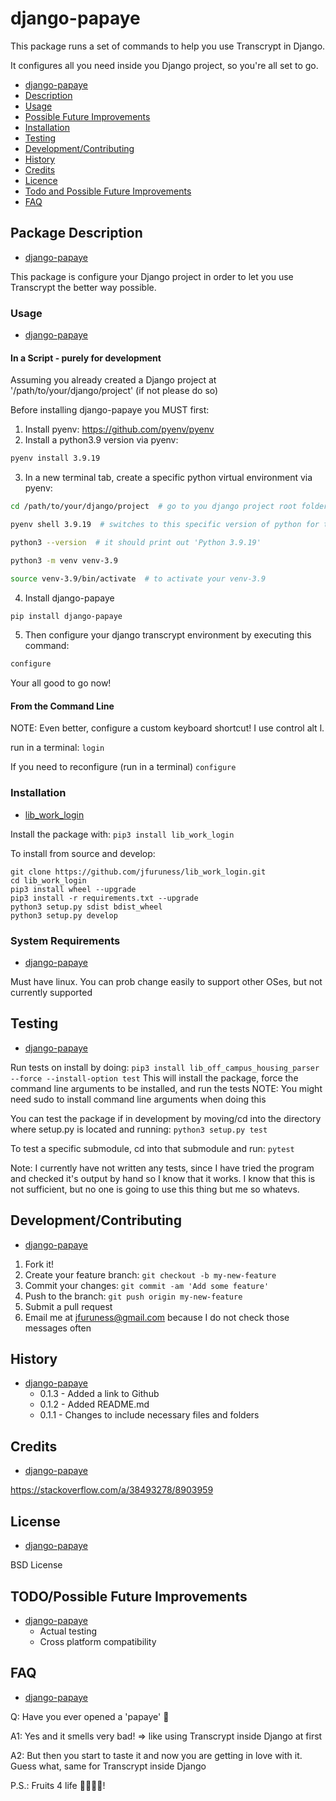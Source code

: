 # django\-papaye

This package runs a set of commands to help you use Transcrypt in Django.

It configures all you need inside you Django project, so you're all set to go.


* [django-papaye](#django\-papaye)
* [Description](#package-description)
* [Usage](#usage)
* [Possible Future Improvements](#possible-future-improvements)
* [Installation](#installation)
* [Testing](#testing)
* [Development/Contributing](#developmentcontributing)
* [History](#history)
* [Credits](#credits)
* [Licence](#licence)
* [Todo and Possible Future Improvements](#todopossible-future-improvements)
* [FAQ](#faq)


## Package Description
* [django\-papaye](#django\-papaye)

This package is configure your Django project in order to let you use Transcrypt the better way possible.

### Usage
* [django\-papaye](#django\-papaye)

#### In a Script - purely for development
Assuming you already created a Django project at '/path/to/your/django/project'
(if not please do so)

Before installing django-papaye you MUST first:

1) Install pyenv: https://github.com/pyenv/pyenv
2) Install a python3.9 version via pyenv: 
```bash
pyenv install 3.9.19
```

3) In a new terminal tab, create a specific python virtual environment via pyenv: 
```bash
cd /path/to/your/django/project  # go to you django project root folder (same folder where manage.py is)

pyenv shell 3.9.19  # switches to this specific version of python for this terminal tab until it's closed

python3 --version  # it should print out 'Python 3.9.19'

python3 -m venv venv-3.9

source venv-3.9/bin/activate  # to activate your venv-3.9
```

4) Install django-papaye 
```bash
pip install django-papaye
```

5) Then configure your django transcrypt environment by executing this command:
```bash
configure
```

Your all good to go now!
#### From the Command Line

NOTE: Even better, configure a custom keyboard shortcut! I use control alt l.

run in a terminal: ```login```

If you need to reconfigure (run in a terminal) ```configure```

### Installation
* [lib\_work\_login](#lib\_work\_login)

Install the package with:
```pip3 install lib_work_login```

To install from source and develop:
```
git clone https://github.com/jfuruness/lib_work_login.git
cd lib_work_login
pip3 install wheel --upgrade
pip3 install -r requirements.txt --upgrade
python3 setup.py sdist bdist_wheel
python3 setup.py develop
```

### System Requirements
* [django\-papaye](#django\-papaye)

Must have linux. You can prob change easily to support other OSes, but not currently supported

## Testing
* [django\-papaye](#django\-papaye)

Run tests on install by doing:
```pip3 install lib_off_campus_housing_parser --force --install-option test```
This will install the package, force the command line arguments to be installed, and run the tests
NOTE: You might need sudo to install command line arguments when doing this

You can test the package if in development by moving/cd into the directory where setup.py is located and running:
```python3 setup.py test```

To test a specific submodule, cd into that submodule and run:
```pytest```

Note: I currently have not written any tests, since I have tried the program and checked it's output by hand so I know that it works. I know that this is not sufficient, but no one is going to use this thing but me so whatevs.

## Development/Contributing
* [django\-papaye](#django\-papaye)

1. Fork it!
2. Create your feature branch: `git checkout -b my-new-feature`
3. Commit your changes: `git commit -am 'Add some feature'`
4. Push to the branch: `git push origin my-new-feature`
5. Submit a pull request
6. Email me at jfuruness@gmail.com because I do not check those messages often

## History
* [django\-papaye](#django\-papaye)
   * 0.1.3 - Added a link to Github 
   * 0.1.2 - Added README.md 
   * 0.1.1 - Changes to include necessary files and folders

## Credits
* [django\-papaye](#django\-papaye)

https://stackoverflow.com/a/38493278/8903959

## License
* [django\-papaye](#django\-papaye)

BSD License

## TODO/Possible Future Improvements
* [django\-papaye](#django\-papaye)
    * Actual testing
    * Cross platform compatibility

## FAQ
* [django\-papaye](#django\-papaye)

Q: Have you ever opened a 'papaye' 🥭

A1: Yes and it smells very bad! => like using Transcrypt inside Django at first

A2: But then you start to taste it and now you are getting in love with it. Guess what, same for Transcrypt inside Django

P.S.: Fruits 4 life 🔆🌱🥭💪!